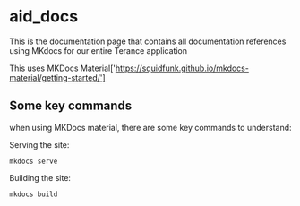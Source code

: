 # aid_docs
This is the documentation page that contains all documentation references using MKdocs for our entire Terance application

This uses MKDocs Material['https://squidfunk.github.io/mkdocs-material/getting-started/']

## Some key commands
when using MKDocs material, there are some key commands to understand: 

Serving the site: 
```
mkdocs serve
```

Building the site: 
```
mkdocs build
```




